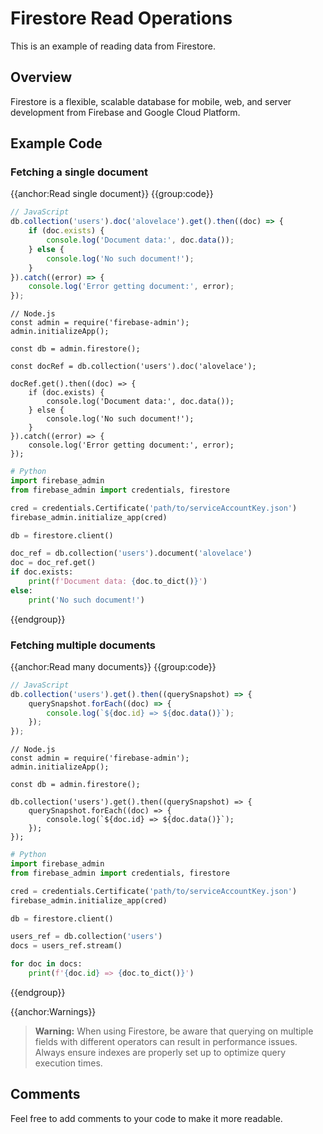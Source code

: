 
# Firestore Read Operations

This is an example of reading data from Firestore.

## Overview

Firestore is a flexible, scalable database for mobile, web, and server development from Firebase and Google Cloud Platform.

## Example Code

### Fetching a single document
{{anchor:Read single document}}
{{group:code}}
```js
// JavaScript
db.collection('users').doc('alovelace').get().then((doc) => {
    if (doc.exists) {
        console.log('Document data:', doc.data());
    } else {
        console.log('No such document!');
    }
}).catch((error) => {
    console.log('Error getting document:', error);
});
```
```node
// Node.js
const admin = require('firebase-admin');
admin.initializeApp();

const db = admin.firestore();

const docRef = db.collection('users').doc('alovelace');

docRef.get().then((doc) => {
    if (doc.exists) {
        console.log('Document data:', doc.data());
    } else {
        console.log('No such document!');
    }
}).catch((error) => {
    console.log('Error getting document:', error);
});
```
```python
# Python
import firebase_admin
from firebase_admin import credentials, firestore

cred = credentials.Certificate('path/to/serviceAccountKey.json')
firebase_admin.initialize_app(cred)

db = firestore.client()

doc_ref = db.collection('users').document('alovelace')
doc = doc_ref.get()
if doc.exists:
    print(f'Document data: {doc.to_dict()}')
else:
    print('No such document!')
```
{{endgroup}}

### Fetching multiple documents

{{anchor:Read many documents}}
{{group:code}}
```js
// JavaScript
db.collection('users').get().then((querySnapshot) => {
    querySnapshot.forEach((doc) => {
        console.log(`${doc.id} => ${doc.data()}`);
    });
});
```
```node
// Node.js
const admin = require('firebase-admin');
admin.initializeApp();

const db = admin.firestore();

db.collection('users').get().then((querySnapshot) => {
    querySnapshot.forEach((doc) => {
        console.log(`${doc.id} => ${doc.data()}`);
    });
});
```
```python
# Python
import firebase_admin
from firebase_admin import credentials, firestore

cred = credentials.Certificate('path/to/serviceAccountKey.json')
firebase_admin.initialize_app(cred)

db = firestore.client()

users_ref = db.collection('users')
docs = users_ref.stream()

for doc in docs:
    print(f'{doc.id} => {doc.to_dict()}')
```
{{endgroup}}

{{anchor:Warnings}}

> **Warning:** When using Firestore, be aware that querying on multiple fields with different operators can result in performance issues. Always ensure indexes are properly set up to optimize query execution times.

## Comments

Feel free to add comments to your code to make it more readable.

